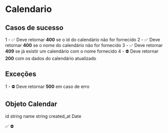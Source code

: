 # Calendario

## Casos de sucesso

1 - ✅ Deve retornar **400** se o id do calendário não for fornecido
2 - ✅ Deve retornar **400** se o nome do calendário não for fornecido
3 - ✅ Deve retornar **409** se já existir um calendário com o nome fornecido
4 - ⛔ Deve retornar **200** com os dados do calendário atualizado


## Exceções
1 - ⛔ Deve retornar **500** em caso de erro

## Objeto Calendar
id string
name string
created_at Date


✅
⛔